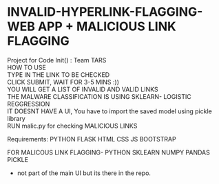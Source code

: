 # INVALID-HYPERLINK-FLAGGING-WEB APP + MALICIOUS LINK FLAGGING
Project for Code Init() : Team TARS
<br>HOW TO USE
<br>TYPE IN THE LINK TO BE CHECKED
<br>CLICK SUBMIT, WAIT FOR 3-5 MINS :))
<br> YOU WILL GET A LIST OF INVALID AND VALID LINKS
<br> THE MALWARE CLASSIFICATION IS USING SKLEARN- LOGISTIC REGGRESSION
<br> IT DOESNT HAVE A UI, You have to import the saved model using pickle library
<br>RUN malic.py for checking MALICIOUS LINKS

Requirements:
PYTHON
FLASK
HTML
CSS
JS
BOOTSTRAP

FOR MALICOUS LINK FLAGGING-
PYTHON
SKLEARN
NUMPY
PANDAS
PICKLE
-	not part of the main UI but its there in the repo.

